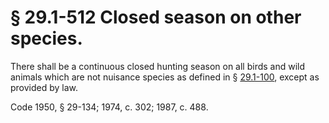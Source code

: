 # § 29.1-512 Closed season on other species.

<p>There shall be a continuous closed hunting season on all birds and wild animals which are not nuisance species as defined in § <a href='http://law.lis.virginia.gov/vacode/29.1-100/'>29.1-100</a>, except as provided by law.</p><p>Code 1950, § 29-134; 1974, c. 302; 1987, c. 488.</p>